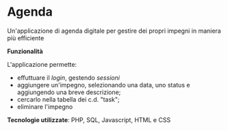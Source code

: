 # Agenda
Un'applicazione di agenda digitale per gestire dei propri impegni in maniera più efficiente


__Funzionalità__

L'applicazione permette: 
- effuttuare il *login*, gestendo *sessioni*
- aggiungere un'impegno, selezionando una data, uno status e aggiungendo una breve descrizione;
- cercarlo nella tabella dei c.d. "task";
- eliminare l'impegno

__Tecnologie utilizzate__: PHP, SQL, Javascript, HTML e CSS 
  
